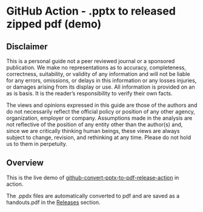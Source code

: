 # GitHub Action - .pptx to released zipped pdf (demo)

## Disclaimer

This is a personal guide not a peer reviewed journal or a sponsored publication. We make
no representations as to accuracy, completeness, correctness, suitability, or validity of any
information and will not be liable for any errors, omissions, or delays in this information or any
losses injuries, or damages arising from its display or use. All information is provided on an as
is basis. It is the reader’s responsibility to verify their own facts.

The views and opinions expressed in this guide are those of the authors and do not
necessarily reflect the official policy or position of any other agency, organization, employer or
company. Assumptions made in the analysis are not reflective of the position of any entity
other than the author(s) and, since we are critically thinking human beings, these views are
always subject to change, revision, and rethinking at any time. Please do not hold us to them
in perpetuity.

## Overview

This is the live demo of [github-convert-pptx-to-pdf-release-action](https://github.com/benhar-dev/github-convert-pptx-to-pdf-release-action) in action.

The .ppdx files are automatically converted to pdf and are saved as a handouts.pdf in the [Releases](https://github.com/benhar-dev/github-convert-pptx-to-pdf-release-action-demo/releases) section.
